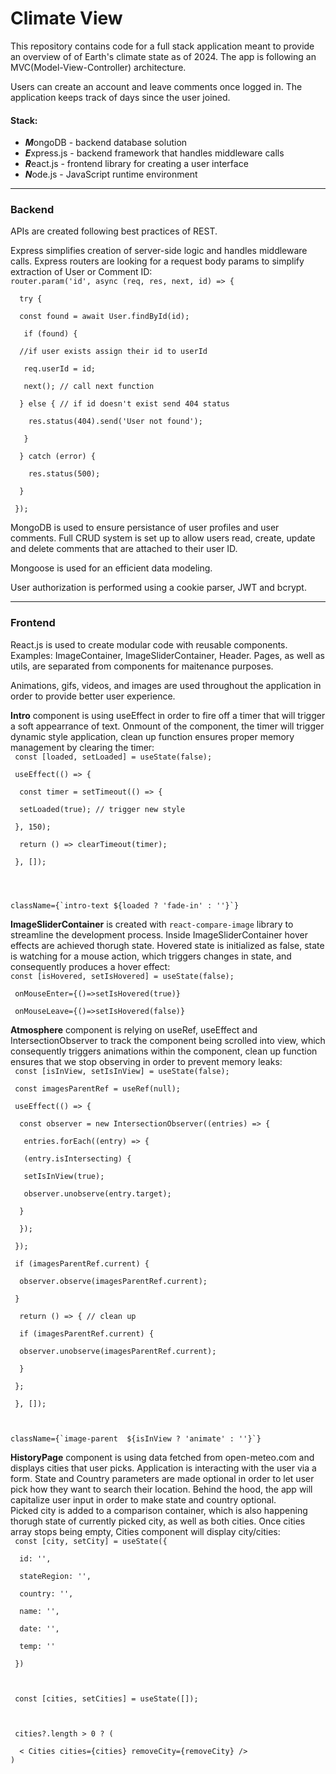 <h1>Climate View</h1>

<p>This repository contains code for a full stack application meant to provide an overview of of Earth's climate state as of 2024. The app is following an MVC(Model-View-Controller) architecture.</p>

<p>Users can create an account and leave comments once logged in. The application keeps track of days since the user joined.</p>

<h4>Stack:</h4>
<ul>
    <li><b><em>M</em></b>ongoDB - backend database solution</li>
    <li><b><em>E</em></b>xpress.js - backend framework that handles middleware calls</li>
    <li><b><em>R</em></b>eact.js - frontend library for creating a user interface</li>
    <li><b><em>N</em></b>ode.js - JavaScript runtime environment</li>
</ul>

<hr>

<h3>Backend</h3>
<p>APIs are created following best practices of REST.</p>
<p>Express simplifies creation of server-side logic and handles middleware calls. Express routers are looking for a request body params to simplify extraction of User or Comment ID:
<br>
<code>router.param('id', async (req, res, next, id) => {<br>
&nbsp;&nbsp;try {<br>
&nbsp;&nbsp;const found = await User.findById(id);<br>
&nbsp;&nbsp;&nbsp;if (found) {<br>
&nbsp;&nbsp;//if user exists assign their id to userId<br>
&nbsp;&nbsp;&nbsp;req.userId = id;<br>
&nbsp;&nbsp;&nbsp;next(); // call next function<br>
&nbsp;&nbsp;} else { // if id doesn't exist send 404 status<br>
&nbsp;&nbsp;&nbsp;&nbsp;res.status(404).send('User not found');<br>
&nbsp;&nbsp;&nbsp;}<br>
&nbsp;&nbsp;} catch (error) {<br>
&nbsp;&nbsp;&nbsp;&nbsp;res.status(500);<br>
&nbsp;&nbsp;}<br>
&nbsp;});<br></code></p>

<p>MongoDB is used to ensure persistance of user profiles and user comments. Full CRUD system is set up to allow users read, create, update and delete comments that are attached to their user ID.</p>
<p>Mongoose is used for an efficient data modeling.</p>
<p>User authorization is performed using a cookie parser, JWT and bcrypt.</p>

<hr>
<h3>Frontend</h3>
<p>React.js is used to create modular code with reusable components. Examples: ImageContainer, ImageSliderContainer, Header. Pages, as well as utils, are separated from components for maitenance purposes.</p>
<p>Animations, gifs, videos, and images are used throughout the application in order to provide better user experience.</p>
<p><b>Intro</b> component is using useEffect in order to fire off a timer that will trigger a soft appearrance of text. Onmount of the component, the timer will trigger dynamic style application, clean up function ensures proper memory management by clearing the timer:
<br>
<code>&nbsp;const [loaded, setLoaded] = useState(false);<br>
&nbsp;useEffect(() => {<br>
&nbsp;&nbsp;const timer = setTimeout(() => {<br>
&nbsp;&nbsp;setLoaded(true); // trigger new style<br>
&nbsp;}, 150); <br>
&nbsp;&nbsp;return () => clearTimeout(timer); <br>
&nbsp;}, []);
&nbsp;
<br><br>
className={`intro-text ${loaded ? 'fade-in' : ''}`} </code><br></p>
<p><b>ImageSliderContainer</b> is created with <code>react-compare-image</code> library to streamline the development process. Inside ImageSliderContainer hover effects are achieved thorugh state. Hovered state is initialized as false, state is watching for a mouse action, which triggers changes in state, and consequently produces a hover effect:
<br><code>const [isHovered, setIsHovered] = useState(false);</code>
<br>
<code> 
&nbsp;onMouseEnter={()=>setIsHovered(true)}<br>
&nbsp;onMouseLeave={()=>setIsHovered(false)}</code></p>

<p><b>Atmosphere</b> component is relying on useRef, useEffect and IntersectionObserver to track the component being scrolled into view, which consequently triggers animations within the component, clean up function ensures that we stop observing in order to prevent memory leaks:
<br>
<code>&nbsp;const [isInView, setIsInView] = useState(false);<br>
&nbsp;const imagesParentRef = useRef(null);<br>
&nbsp;useEffect(() => {<br>
&nbsp;&nbsp;const observer = new IntersectionObserver((entries) => {<br>
&nbsp;&nbsp;&nbsp;entries.forEach((entry) => {<br>
&nbsp;&nbsp; (entry.isIntersecting) {<br>
&nbsp;&nbsp;&nbsp;setIsInView(true);<br>
&nbsp;&nbsp;&nbsp;observer.unobserve(entry.target);<br>
&nbsp;&nbsp;}<br>
&nbsp;&nbsp;});<br>
&nbsp;});<br>
&nbsp;if (imagesParentRef.current) {<br>
&nbsp;&nbsp;observer.observe(imagesParentRef.current);<br>
&nbsp;}<br>
&nbsp;&nbsp;return () => { // clean up<br>
&nbsp;&nbsp;if (imagesParentRef.current) {<br>
&nbsp;&nbsp;observer.unobserve(imagesParentRef.current);<br>
&nbsp;&nbsp;}<br>
&nbsp;};<br>
&nbsp;}, []);<br>
<br>
className={`image-parent  ${isInView ? 'animate' : ''}`}</code></p>

<p><b>HistoryPage</b> component is using data fetched from open-meteo.com and displays cities that user picks. Application is interacting with the user via a form. State and Country parameters are made optional in order to let user pick how they want to search their location. Behind the hood, the app will capitalize user input in order to make state and country optional.
<br> Picked city is added to a comparison container, which is also happening thorugh state of currently picked city, as well as both cities. Once cities array stops being empty, Cities component will display city/cities:
<br>
<code>&nbsp;const [city, setCity] = useState({<br>
&nbsp;&nbsp;id: '',<br>
&nbsp;&nbsp;stateRegion: '',<br>
&nbsp;&nbsp;country: '',<br>
&nbsp;&nbsp;name: '',<br>
&nbsp;&nbsp;date: '',<br>
&nbsp;&nbsp;temp: ''<br>
&nbsp;})<br>
<br>
&nbsp;const [cities, setCities] = useState([]);
<br><br>
&nbsp;cities?.length > 0 ? ( <br>
&nbsp;&nbsp;< Cities cities={cities} removeCity={removeCity} />
)</code></p>
